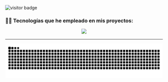 ![visitor badge](https://visitor-badge.laobi.icu/badge?page_id=bryan-ignacio.bryan-ignacio&left_text=My%20Page%20Visitors)

<div>
  <h3>🧑‍🔬 Tecnologías que he empleado en mis proyectos:</h3>
  <p align="center">
  <a href="https://skillicons.dev">
    <img src="https://skillicons.dev/icons?i=kotlin,java,spring,git,go,react,js,ts,astro,html,css,py,flask,postgres,cpp,c#&perline=6&theme=light" />
  </a>
</p>
</div>
<hr/>
<div align="center">
  <img alt="snake eating my contributions" src="https://raw.githubusercontent.com/bryan-ignacio/bryan-ignacio/output/github-contribution-grid-snake-dark.svg" />
</div>

